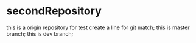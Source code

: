 # secondRepository
this is a origin repository for test
create a line for git match;
this is master branch;
this is dev branch;
